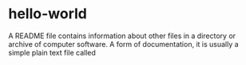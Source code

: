 # hello-world

A README file contains information about other files in a directory or archive of computer software. A form of documentation, it is usually a simple plain text file called
